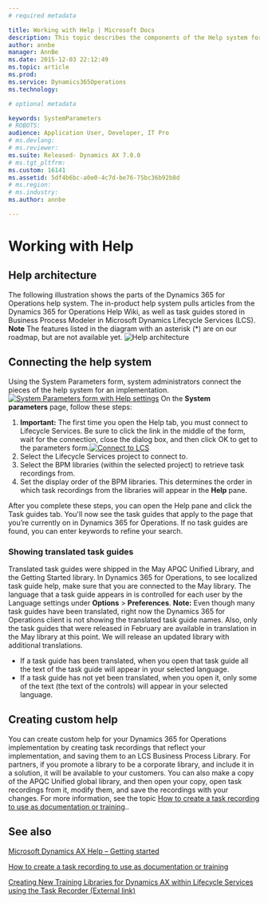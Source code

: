 ```yaml
---
# required metadata

title: Working with Help | Microsoft Docs
description: This topic describes the components of the Help system for Microsoft Dynamics 365 for Operations, and provides an overview of how to connect them and a summary of how to create custom help. 
author: annbe
manager: AnnBe
ms.date: 2015-12-03 22:12:49
ms.topic: article
ms.prod: 
ms.service: Dynamics365Operations
ms.technology: 

# optional metadata

keywords: SystemParameters
# ROBOTS: 
audience: Application User, Developer, IT Pro
# ms.devlang: 
# ms.reviewer: 
ms.suite: Released- Dynamics AX 7.0.0
# ms.tgt_pltfrm: 
ms.custom: 16141
ms.assetid: 5df4b6bc-a0e0-4c7d-be76-75bc36b92b8d
# ms.region: 
# ms.industry: 
ms.author: annbe

---
```


# Working with Help

Help architecture
-----------------

The following illustration shows the parts of the Dynamics 365 for Operations help system. The in-product help system pulls articles from the Dynamics 365 for Operations Help Wiki, as well as task guides stored in Business Process Modeler in Microsoft Dynamics Lifecycle Services (LCS). **Note** The features listed in the diagram with an asterisk (\*) are on our roadmap, but are not available yet. ![Help architecture](media/help-architecture-1024x800.png)

## Connecting the help system
Using the System Parameters form, system administrators connect the pieces of the help system for an implementation. [![System Parameters form with Help settings](media/system-parameters_ops-1024x437.png)](media/system-parameters_ops.png) On the **System parameters** page, follow these steps:

1.  **Important:** The first time you open the Help tab, you must connect to Lifecycle Services. Be sure to click the link in the middle of the form, wait for the connection, close the dialog box, and then click OK to get to the parameters form.[![Connect to LCS](media/connect-to-LCS-crop-1024x365.png "Connect to LCS")](media/connect-to-LCS-crop.png)
2.  Select the Lifecycle Services project to connect to.
3.  Select the BPM libraries (within the selected project) to retrieve task recordings from.
4.  Set the display order of the BPM libraries. This determines the order in which task recordings from the libraries will appear in the **Help** pane.

After you complete these steps, you can open the Help pane and click the Task guides tab. You'll now see the task guides that apply to the page that you’re currently on in Dynamics 365 for Operations. If no task guides are found, you can enter keywords to refine your search.

### Showing translated task guides

Translated task guides were shipped in the May APQC Unified Library, and the Getting Started library. In Dynamics 365 for Operations, to see localized task guide help, make sure that you are connected to the May library. The language that a task guide appears in is controlled for each user by the Language settings under **Options** &gt; **Preferences**. **Note:** Even though many task guides have been translated, right now the Dynamics 365 for Operations client is not showing the translated task guide names. Also, only the task guides that were released in February are available in translation in the May library at this point. We will release an updated library with additional translations.

-   If a task guide has been translated, when you open that task guide all the text of the task guide will appear in your selected language.
-   If a task guide has not yet been translated, when you open it, only some of the text (the text of the controls) will appear in your selected language.

## Creating custom help
You can create custom help for your Dynamics 365 for Operations implementation by creating task recordings that reflect your implementation, and saving them to an LCS Business Process Library. For partners, if you promote a library to be a corporate library, and include it in a solution, it will be available to your customers. You can also make a copy of the APQC Unified global library, and then open your copy, open task recordings from it, modify them, and save the recordings with your changes. For more information, see the topic [How to create a task recording to use as documentation or training](http://ax.help.dynamics.com/en/wiki/task-recorder/)..

See also
--------

[Microsoft Dynamics AX Help – Getting started](http://ax.help.dynamics.com/en/wiki/help-get-started/)

[How to create a task recording to use as documentation or training](https://ax.help.dynamics.com/en/wiki/task-recorder/)

[Creating New Training Libraries for Dynamics AX within Lifecycle Services using the Task Recorder (External link)](https://docs.com/mufife/163372c6-f366-4c5a-94fa-93e2c25f878a/creating-new-training-libraries-for-dynamics-ax)

